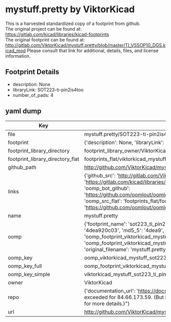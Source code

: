 # mystuff.pretty by ViktorKicad  
This is a harvested standardized copy of a footprint from github.  
The original project can be found at:  
https://gitlab.com/kicad/libraries/kicad-footprints  
The original footprint can be found at:
http://gitlab.com/ViktorKicad/mystuff.pretty/blob/master/TI_VSSOP10_DGS.kicad_mod
Please consult that link for additional, details, files, and license information.  
## Footprint Details
* description: None  
* libraryLink: SOT223-ti-pin2is4too  
* number_of_pads: 4  
## yaml dump  
| Key | Value |  
| --- | --- |  
| file | mystuff.pretty/SOT223-ti-pin2is4too.kicad_mod |  
| footprint | {'description': None, 'libraryLink': 'SOT223-ti-pin2is4too', 'number_of_pads': 4} |  
| footprint_library_directory | footprint_library_owner/ViktorKicad_mystuff.pretty |  
| footprint_library_directory_flat | footprints_flat/viktorkicad_mystuff_sot223_ti_pin2is4too/working |  
| github_path | http://github.com/ViktorKicad/mystuff.pretty/blob/master/SOT223-ti-pin2is4too.kicad_mod |  
| links | {'github_src': 'http://gitlab.com/ViktorKicad/mystuff.pretty/blob/master/TI_VSSOP10_DGS.kicad_mod', 'github_src_repo': 'https://gitlab.com/kicad/libraries/kicad-footprints', 'oomp_bot': 'footprints/viktorkicad_mystuff_sot223_ti_pin2is4too/working', 'oomp_bot_github': 'https://github.com/oomlout/oomlout_oomp_footprint_bot/tree/main/footprints/viktorkicad_mystuff_sot223_ti_pin2is4too/working', 'oomp_src_flat': 'footprints_flat/footprints_flat/viktorkicad_mystuff_sot223_ti_pin2is4too/working', 'oomp_src_flat_github': 'https://github.com/oomlout/oomlout_oomp_footprint_src/tree/main/footprints_flat/viktorkicad_mystuff_sot223_ti_pin2is4too/working'} |  
| name | mystuff.pretty |  
| oomp | {'footprint_name': 'sot223_ti_pin2is4too', 'library_name': 'mystuff', 'md5': '4dea920c033b90387c583dca8ca2c79f', 'md5_10': '4dea920c03', 'md5_5': '4dea9', 'md5_6': '4dea92', 'oomp_key': 'oomp_viktorkicad_mystuff_sot223_ti_pin2is4too', 'oomp_key_extra': 'oomp_footprint_viktorkicad_mystuff_sot223_ti_pin2is4too', 'oomp_key_full': 'oomp_footprint_viktorkicad_mystuff_sot223_ti_pin2is4too_4dea92', 'oomp_key_simple': 'viktorkicad_mystuff_sot223_ti_pin2is4too', 'original_filename': 'mystuff.pretty/SOT223-ti-pin2is4too.kicad_mod', 'owner_name': 'viktorkicad'} |  
| oomp_key | oomp_viktorkicad_mystuff_sot223_ti_pin2is4too |  
| oomp_key_full | oomp_footprint_viktorkicad_mystuff_sot223_ti_pin2is4too |  
| oomp_key_simple | viktorkicad_mystuff_sot223_ti_pin2is4too |  
| owner | ViktorKicad |  
| repo | {'documentation_url': 'https://docs.github.com/rest/overview/resources-in-the-rest-api#rate-limiting', 'message': "API rate limit exceeded for 84.66.173.59. (But here's the good news: Authenticated requests get a higher rate limit. Check out the documentation for more details.)"} |  
| url | http://github.com/ViktorKicad/mystuff.pretty |  

